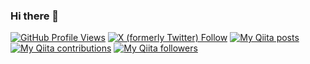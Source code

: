 ### Hi there 👋

[![GitHub Profile Views](https://komarev.com/ghpvc/?username=miya10kei)](https://github.com/miya10kei)
[![X (formerly Twitter) Follow](https://img.shields.io/twitter/follow/miya10kei)](https://twitter.com/miya10kei)
[![My Qiita posts](https://qiita-badge.apiapi.app/s/miya10kei/posts.svg)](http://qiita.com/miya10kei)
[![My Qiita contributions](https://qiita-badge.apiapi.app/s/miya10kei/contributions.svg)](http://qiita.com/miya10kei)
[![My Qiita followers](https://qiita-badge.apiapi.app/s/miya10kei/followers.svg)](http://qiita.com/miya10kei)

<!--
**miya10kei/miya10kei** is a ✨ _special_ ✨ repository because its `README.md` (this file) appears on your GitHub profile.

Here are some ideas to get you started:

- 🔭 I’m currently working on ...
- 🌱 I’m currently learning ...
- 👯 I’m looking to collaborate on ...
- 🤔 I’m looking for help with ...
- 💬 Ask me about ...
- 📫 How to reach me: ...
- 😄 Pronouns: ...
- ⚡ Fun fact: ...
-->
